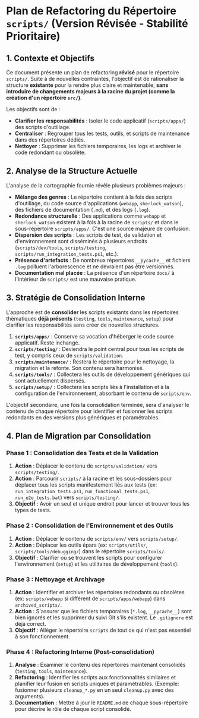 # Plan de Refactoring du Répertoire `scripts/` (Version Révisée - Stabilité Prioritaire)

## 1. Contexte et Objectifs

Ce document présente un plan de refactoring **révisé** pour le répertoire `scripts/`. Suite à de nouvelles contraintes, l'objectif est de rationaliser la structure **existante** pour la rendre plus claire et maintenable, **sans introduire de changements majeurs à la racine du projet (comme la création d'un répertoire `src/`)**.

Les objectifs sont de :
*   **Clarifier les responsabilités** : Isoler le code applicatif (`scripts/apps/`) des scripts d'outillage.
*   **Centraliser** : Regrouper tous les tests, outils, et scripts de maintenance dans des répertoires dédiés.
*   **Nettoyer** : Supprimer les fichiers temporaires, les logs et archiver le code redondant ou obsolète.

## 2. Analyse de la Structure Actuelle

L'analyse de la cartographie fournie révèle plusieurs problèmes majeurs :

*   **Mélange des genres** : Le répertoire contient à la fois des scripts d'outillage, du code source d'applications (`webapp`, `sherlock_watson`), des fichiers de documentation (`.md`), et des logs (`.log`).
*   **Redondance structurelle** : Des applications comme `webapp` et `sherlock_watson` existent à la fois à la racine de `scripts/` et dans le sous-répertoire `scripts/apps/`. C'est une source majeure de confusion.
*   **Dispersion des scripts** : Les scripts de test, de validation et d'environnement sont disséminés à plusieurs endroits (`scripts/dev/tools`, `scripts/testing`, `scripts/run_integration_tests.ps1`, etc.).
*   **Présence d'artefacts** : De nombreux répertoires `__pycache__` et fichiers `.log` polluent l'arborescence et ne devraient pas être versionnés.
*   **Documentation mal placée** : La présence d'un répertoire `docs/` à l'intérieur de `scripts/` est une mauvaise pratique.

## 3. Stratégie de Consolidation Interne

L'approche est de **consolider** les scripts existants dans les répertoires thématiques **déjà présents** (`testing`, `tools`, `maintenance`, `setup`) pour clarifier les responsabilités sans créer de nouvelles structures.

1.  **`scripts/apps/`** : Conserve sa vocation d'héberger le code source applicatif. Reste inchangé.
2.  **`scripts/testing/`** : Deviendra le point central pour tous les scripts de test, y compris ceux de `scripts/validation`.
3.  **`scripts/maintenance/`** : Restera le répertoire pour le nettoyage, la migration et la refonte. Son contenu sera harmonisé.
4.  **`scripts/tools/`** : Collectera les outils de développement génériques qui sont actuellement dispersés.
5.  **`scripts/setup/`** : Collectera les scripts liés à l'installation et à la configuration de l'environnement, absorbant le contenu de `scripts/env`.

L'objectif secondaire, une fois la consolidation terminée, sera d'analyser le contenu de chaque répertoire pour identifier et fusionner les scripts redondants en des versions plus génériques et paramétrables.

## 4. Plan de Migration par Consolidation

### Phase 1 : Consolidation des Tests et de la Validation

1.  **Action** : Déplacer le contenu de `scripts/validation/` vers `scripts/testing/`.
2.  **Action** : Parcourir `scripts/` à la racine et les sous-dossiers pour déplacer tous les scripts manifestement liés aux tests (ex: `run_integration_tests.ps1`, `run_functional_tests.ps1`, `run_e2e_tests.bat`) vers `scripts/testing/`.
3.  **Objectif** : Avoir un seul et unique endroit pour lancer et trouver tous les types de tests.

### Phase 2 : Consolidation de l'Environnement et des Outils

1.  **Action** : Déplacer le contenu de `scripts/env/` vers `scripts/setup/`.
2.  **Action** : Déplacer les outils épars (ex: `scripts/utils/`, `scripts/tools/debugging/`) dans le répertoire `scripts/tools/`.
3.  **Objectif** : Clarifier où se trouvent les scripts pour configurer l'environnement (`setup`) et les utilitaires de développement (`tools`).

### Phase 3 : Nettoyage et Archivage

1.  **Action** : Identifier et archiver les répertoires redondants ou obsolètes (ex: `scripts/webapp` si différent de `scripts/apps/webapp`) dans `archived_scripts/`.
2.  **Action** : S'assurer que les fichiers temporaires (`*.log`, `__pycache__`) sont bien ignorés et les supprimer du suivi Git s'ils existent. Le `.gitignore` est déjà correct.
3.  **Objectif** : Alléger le répertoire `scripts` de tout ce qui n'est pas essentiel à son fonctionnement.

### Phase 4 : Refactoring Interne (Post-consolidation)

1.  **Analyse** : Examiner le contenu des répertoires maintenant consolidés (`testing`, `tools`, `maintenance`).
2.  **Refactoring** : Identifier les scripts aux fonctionnalités similaires et planifier leur fusion en scripts uniques et paramétrables. (Exemple: fusionner plusieurs `cleanup_*.py` en un seul `cleanup.py` avec des arguments).
3.  **Documentation** : Mettre à jour le `README.md` de chaque sous-répertoire pour décrire le rôle de chaque script consolidé.